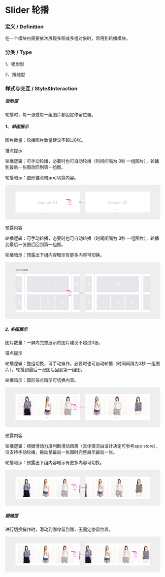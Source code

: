   


# Slider 轮播

  


### 定义 / Definition

  


在一个模块内需要依次展现多图或多组对象时，常用到轮播模块。

  
  


### 分类 / Type

  


1、吸附型

2、跟随型



  
  


### 样式与交互 / Style&Interaction

  
  


##### 吸附型

  


轮播时，每一张或每一组图片都固定停留位置。

  
  


##### 1、单图展示

  


图片数量：轮播图片数量建议不超过8张。

  
  


锚点提示

  


轮播逻辑：可手动轮播，必要时也可自动轮播（时间间隔为 3秒 一组图片），轮播到最后一张图后回到第一组图。

轮播暗示：圆形锚点暗示可切换内容。

![](/assets/slider1.png)  


预露内容

  
  


轮播逻辑：可手动轮播，必要时也可自动轮播（时间间隔为 3秒 一组图片），轮播到最后一张图后回到第一组图。

  


轮播暗示：预露出下组内容暗示有更多内容可切换。

![](/assets/slider2.png)  
  


##### 2. 多图展示

  
  


图片数量：一屏内完整展示的图片建议不超过3张。

  
  


锚点提示

  


轮播逻辑：整组切换，可手动操作，必要时也可自动轮播（时间间隔为3秒 一组图片），轮播到最后一张图后回到第一组图。

轮播暗示：圆形锚点暗示可切换内容。

![](/assets/slider3.png)  
  


预露内容

  


轮播逻辑：根据滑动力度判断滑动距离（具体情况由设计决定可参考app store），仅支持手动轮播，拖动至最后一张图时完整展示最后一张。

轮播暗示：预露出下组内容暗示有更多内容可切换。

![](/assets/slider4.png)  
  


##### 跟随型

  
  


进行切换操作时，滑动到哪停留到哪，无固定停留位置。

![](/assets/slider5.png)



